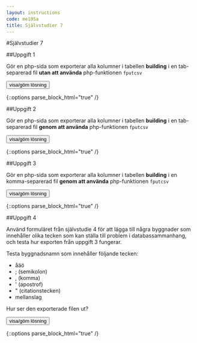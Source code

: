 ```yaml
---
layout: instructions
code: me105a
title: Självstudier 7
---
```


<style>
table {border-collapse: collapse;font-size:smaller}
th, td {border: 1px solid #BBBBBB}
th, td {text-align:left}
th, td {padding: 6px;}
</style>

<script>
  var toggle = function(id) {
  var mydiv = document.getElementById(id);
  if (mydiv.style.display === 'block' || mydiv.style.display === '')
    mydiv.style.display = 'none';
  else
    mydiv.style.display = 'block'
  }
</script>


#Självstudier 7

##Uppgift 1

Gör en php-sida som exporterar alla kolumner i tabellen **building** i en tab-separerad fil **utan att använda** php-funktionen `fputcsv`

<!--START SHOW/HIDE-->
<input type="button" value="visa/göm lösning" onclick="toggle('answer1');">

{::options parse_block_html="true" /}
<div id="answer1" style="display:none">

{% highlight html+php %}
<!doctype html>
<html>
<head>
<meta charset="UTF-8">
<title>Uppgift 1</title>
</head>
<body>
<h1>Självstudie 7</h1>
<h2>Uppgift 1</h2>
<?php
error_reporting(E_ALL);
ini_set('display_errors', 1);

// Anslut till databasen
include $_SERVER['DOCUMENT_ROOT'] . '/username/me105a/connect.php';

// Hämta alla kolumner från tabellen building
$sql = 'SELECT * FROM building';
$result = $pdo->query($sql);

//OBS före loopen måste vi skapa en tom strängvariabel $export som sedan byggs på
$export="";
foreach ($result as $row) {
	$id=$row['id'];   
	$name=$row['name'];
	$street=$row['street'];
	$streetnumber=$row['streetnumber'];
	//lägg ihop alla kolumner till en sträng. tabb-tecken \t mellan varje kolumn, ny rad \n på slutet	
	$tab_separated_row="$id\t$name\t$street\t$streetnumber\n";
	//lägg till aktuell rad sist i strängen $export
	$export.=$tab_separated_row;
}
//nu ska vi spara $export i en fil
$filename="export1.txt";
file_put_contents($filename,$export);
//filen finns nu på webbservern men vi behöver en länk för
//att komma åt den
echo "Hämta exporterad fil: ";
echo "<a href='$filename'>$filename</a>";
?>
</body>
</html>
{% endhighlight %}

</div>
<!--END SHOW/HIDE-->
 
##Uppgift 2

Gör en php-sida som exporterar alla kolumner i tabellen **building** i en tab-separerad fil **genom att använda** php-funktionen `fputcsv`

<!--START SHOW/HIDE-->
<input type="button" value="visa/göm lösning" onclick="toggle('answer2');">

{::options parse_block_html="true" /}
<div id="answer2" style="display:none">

{% highlight html+php %}
<!doctype html>
<html>
<head>
<meta charset="UTF-8">
<title>Uppgift 2</title>
</head>

<body>
<h1>Självstudie 7</h1>
<h2>Uppgift 2</h2>
<?php
error_reporting(E_ALL);
ini_set('display_errors', 1);

// Anslut till databasen
include $_SERVER['DOCUMENT_ROOT'] . '/username/me105a/connect.php';

// Hämta alla kolumner från tabellen building
$sql = 'SELECT * FROM building';
$result = $pdo->query($sql);

$filename="export2.txt";

// Öppna filen för att kunna skriva till den
$file = fopen($filename, 'w');

foreach ($result as $row) {
	// Bestäm vilka kolumner som ska skrivas till filen
	// och lägg i en array
	$values = array(
		$row['id'],
		$row['name'],
		$row['street'],
		$row['streetnumber']
	);
	// Skriv alla värden ($values) till vår fil ($file)
	// Separera alla värden med en tab (\t)
	fputcsv($file, $values, "\t");
}

// Stäng filen
fclose($file);
echo "Hämta exporterad fil: ";
echo "<a href='$filename'>$filename</a>";
?>
</body>
</html>
{% endhighlight %}

</div>
<!--END SHOW/HIDE-->

##Uppgift 3

Gör en php-sida som exporterar alla kolumner i tabellen **building** i en komma-separerad fil **genom att använda** php-funktionen `fputcsv`

<!--START SHOW/HIDE-->
<input type="button" value="visa/göm lösning" onclick="toggle('answer3');">

{::options parse_block_html="true" /}
<div id="answer3" style="display:none">

{% highlight html+php %}
<!doctype html>
<html>
<head>
<meta charset="UTF-8">
<title>Uppgift 3</title>
</head>

<body>
<h1>Självstudie 7</h1>
<h2>Uppgift 3</h2>
<?php
error_reporting(E_ALL);
ini_set('display_errors', 1);

// Anslut till databasen
include $_SERVER['DOCUMENT_ROOT'] . '/username/me105a/connect.php';

// Hämta alla kolumner från tabellen building
$sql = 'SELECT * FROM building';
$result = $pdo->query($sql);

$filename="export3.txt";

// Öppna filen för att kunna skriva till den
$file = fopen($filename, 'w');

foreach ($result as $row) {
	// Bestäm vilka kolumner som ska skrivas till filen
	// och lägg i en array
	$values = array(
		$row['id'],
		$row['name'],
		$row['street'],
		$row['streetnumber']
	);
	// Skriv alla värden ($values) till vår fil ($file)
	// Separera alla värden med komma
	fputcsv($file, $values, ",");
}

// Stäng filen
fclose($file);
echo "Hämta exporterad fil: ";
echo "<a href='$filename'>$filename</a>";
?>
</body>
</html>
{% endhighlight %}

</div>
<!--END SHOW/HIDE-->

##Uppgift 4

Använd formuläret från självstudie 4 för att lägga till några byggnader som innehåller olika tecken som kan ställa till problem i databassammanhang, och testa hur exporten från uppgift 3 fungerar. 

Testa byggnadsnamn som innehåller följande tecken:

- åäö
- ; (semikolon)
- , (komma)
- ' (apostrof)
- " (citationstecken)
- mellanslag

Hur ser den exporterade filen ut?

<!--START SHOW/HIDE-->
<input type="button" value="visa/göm lösning" onclick="toggle('answer4');">

{::options parse_block_html="true" /}
<div id="answer4" style="display:none">

Om ett byggnadsnamn innehåller åäö kan filen se konstig ut, men om man väljer rätt teckenkodning, utf-8, bör det bli korrekt:

![](im7/encoding.png)

Om ett byggnadsnamn innehåller semikolon funkar det som vilket tecken som helst

{% highlight text %}
3,Semikolonet;,Storgatan,1
{% endhighlight %}

Om ett byggnadsnamn innehåller komma eller mellanslag så läggs automatiskt citationstecken till runt fältet:

{% highlight text %}
4,"Kommat,",Storgatan,2
5,"Mellan slaget",Storgatan,3
{% endhighlight %}

Om ett byggnadsnamn innehåller citationstecken kommer citationstecknen att dubbleras för att indikera att de är en del av byggnadsnamnet och inte start eller slut på ett fält:

{% highlight text %}
6,"En ""ny"" byggnad",Storgatan,18
{% endhighlight %}

Om ett byggnadsnamn innehåller apostrof går det inte att mata in i databasen utan att ta till något trick:

![](im7/formwithapostrohe.png)

![](im7/resultapostrophe.png)

Hur man matar in apostrofer i databaser diskuteras på sidan 149 och framåt i boken "PHP & MySQL - Novice to Ninja". 

</div>
<!--END SHOW/HIDE-->
